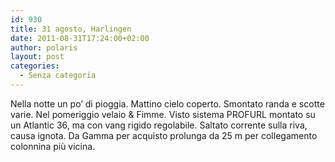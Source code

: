 ```yaml
---
id: 930
title: 31 agosto, Harlingen
date: 2011-08-31T17:24:00+02:00
author: polaris
layout: post
categories:
  - Senza categoria
---
```

Nella notte un po&#8217; di pioggia. Mattino cielo coperto. Smontato randa e scotte varie. Nel pomeriggio velaio & Fimme. Visto sistema PROFURL montato su un Atlantic 36, ma con vang rigido regolabile. Saltato corrente sulla riva, causa ignota. Da Gamma per acquisto prolunga da 25 m per collegamento colonnina più vicina.
